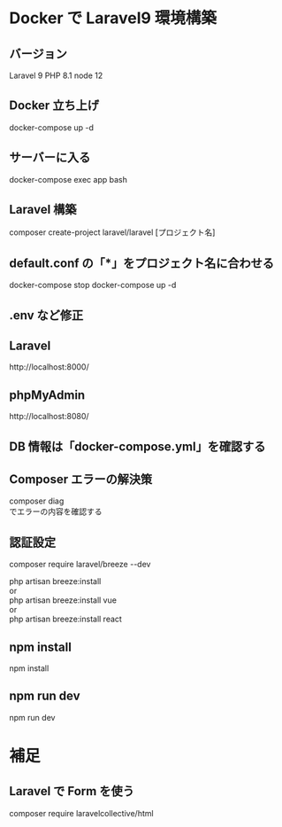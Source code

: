 # Docker で Laravel9 環境構築

## バージョン

Laravel 9
PHP 8.1
node 12

## Docker 立ち上げ

docker-compose up -d

## サーバーに入る

docker-compose exec app bash

## Laravel 構築

composer create-project laravel/laravel [プロジェクト名]

## default.conf の「**\***」をプロジェクト名に合わせる

docker-compose stop
docker-compose up -d

## .env など修正

## Laravel

http://localhost:8000/

## phpMyAdmin

http://localhost:8080/

## DB 情報は「docker-compose.yml」を確認する

## Composer エラーの解決策

composer diag<br>
でエラーの内容を確認する

## 認証設定

composer require laravel/breeze --dev

php artisan breeze:install<br>
or<br>
php artisan breeze:install vue<br>
or<br>
php artisan breeze:install react<br>

## npm install

npm install

## npm run dev

npm run dev

# 補足

## Laravel で Form を使う

composer require laravelcollective/html
